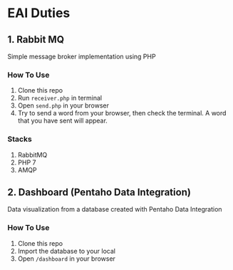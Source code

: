 # EAI Duties

## 1. Rabbit MQ
Simple message broker implementation using PHP

### How To Use
1. Clone this repo
2. Run <code>receiver.php</code> in terminal
3. Open <code>send.php</code> in your browser
4. Try to send a word from your browser, then check the terminal. A word that you have sent will appear.

### Stacks
1. RabbitMQ
2. PHP 7
3. AMQP


## 2. Dashboard (Pentaho Data Integration)
Data visualization from a database created with Pentaho Data Integration

### How To Use
1. Clone this repo
2. Import the database to your local
3. Open <code>/dashboard</code> in your browser

